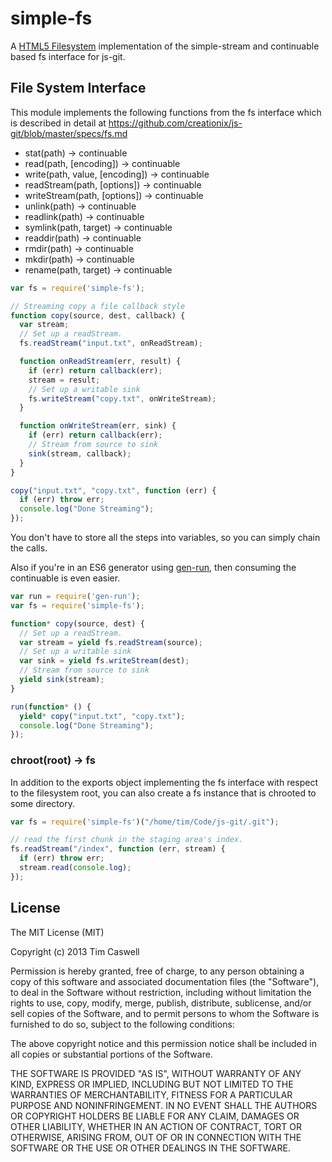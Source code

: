 simple-fs
======

A [HTML5 Filesystem](http://www.w3.org/TR/file-system-api/) implementation of the simple-stream and continuable based fs interface for js-git.

## File System Interface

This module implements the following functions from the fs interface which is described in detail at <https://github.com/creationix/js-git/blob/master/specs/fs.md>

- stat(path) -> continuable<stat>
- read(path, [encoding]) -> continuable<value>
- write(path, value, [encoding]) -> continuable
- readStream(path, [options]) -> continuable<stream>
- writeStream(path, [options]) -> continuable<sink>
- unlink(path) -> continuable
- readlink(path) -> continuable<target>
- symlink(path, target) -> continuable
- readdir(path) -> continuable<stream>
- rmdir(path) -> continuable
- mkdir(path) -> continuable
- rename(path, target) -> continuable

```js
var fs = require('simple-fs');

// Streaming copy a file callback style
function copy(source, dest, callback) {
  var stream;
  // Set up a readStream.
  fs.readStream("input.txt", onReadStream);

  function onReadStream(err, result) {
    if (err) return callback(err);
    stream = result;
    // Set up a writable sink
    fs.writeStream("copy.txt", onWriteStream);
  }

  function onWriteStream(err, sink) {
    if (err) return callback(err);
    // Stream from source to sink
    sink(stream, callback);
  }
}

copy("input.txt", "copy.txt", function (err) {
  if (err) throw err;
  console.log("Done Streaming");
});
```

You don't have to store all the steps into variables, so you can simply chain the calls.

Also if you're in an ES6 generator using [gen-run](https://github.com/creationix/gen-run), then consuming the continuable is even easier.

```js
var run = require('gen-run');
var fs = require('simple-fs');

function* copy(source, dest) {
  // Set up a readStream.
  var stream = yield fs.readStream(source);
  // Set up a writable sink
  var sink = yield fs.writeStream(dest);
  // Stream from source to sink
  yield sink(stream);
}

run(function* () {
  yield* copy("input.txt", "copy.txt");
  console.log("Done Streaming");
});
```


### chroot(root) -> fs

In addition to the exports object implementing the fs interface with respect to the filesystem root, you can also create a fs instance that is chrooted to some directory.

```js
var fs = require('simple-fs')("/home/tim/Code/js-git/.git");

// read the first chunk in the staging area's index.
fs.readStream("/index", function (err, stream) {
  if (err) throw err;
  stream.read(console.log);
});
```

## License

The MIT License (MIT)

Copyright (c) 2013 Tim Caswell

Permission is hereby granted, free of charge, to any person obtaining a copy
of this software and associated documentation files (the "Software"), to deal
in the Software without restriction, including without limitation the rights
to use, copy, modify, merge, publish, distribute, sublicense, and/or sell
copies of the Software, and to permit persons to whom the Software is
furnished to do so, subject to the following conditions:

The above copyright notice and this permission notice shall be included in
all copies or substantial portions of the Software.

THE SOFTWARE IS PROVIDED "AS IS", WITHOUT WARRANTY OF ANY KIND, EXPRESS OR
IMPLIED, INCLUDING BUT NOT LIMITED TO THE WARRANTIES OF MERCHANTABILITY,
FITNESS FOR A PARTICULAR PURPOSE AND NONINFRINGEMENT. IN NO EVENT SHALL THE
AUTHORS OR COPYRIGHT HOLDERS BE LIABLE FOR ANY CLAIM, DAMAGES OR OTHER
LIABILITY, WHETHER IN AN ACTION OF CONTRACT, TORT OR OTHERWISE, ARISING FROM,
OUT OF OR IN CONNECTION WITH THE SOFTWARE OR THE USE OR OTHER DEALINGS IN
THE SOFTWARE.
